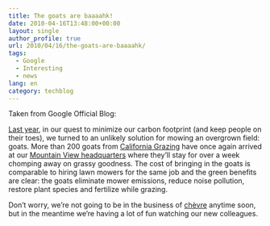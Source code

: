 ```yaml
---
title: The goats are baaaahk!
date: 2010-04-16T13:48:00+00:00
layout: single
author_profile: true
url: 2010/04/16/the-goats-are-baaaahk/
tags:
  - Google
  - Interesting
  - news
lang: en
category: techblog
---
```

Taken from Google Official Blog:

[Last year](http://googleblog.blogspot.com/2009/05/mowing-with-goats.html), in our quest to minimize our carbon footprint (and keep people on their toes), we turned to an unlikely solution for mowing an overgrown field: goats. More than 200 goats from [California Grazing](http://www.californiagrazing.com/) have once again arrived at our [Mountain View headquarters](http://maps.google.com/?q=Google%20Inc.@37.423156,-122.084917&hl=en) where they’ll stay for over a week chomping away on grassy goodness. The cost of bringing in the goats is comparable to hiring lawn mowers for the same job and the green benefits are clear: the goats eliminate mower emissions, reduce noise pollution, restore plant species and fertilize while grazing. 

Don’t worry, we’re not going to be in the business of [chèvre](http://en.wikipedia.org/wiki/Goat_milk_cheese) anytime soon, but in the meantime we’re having a lot of fun watching our new colleagues.

 